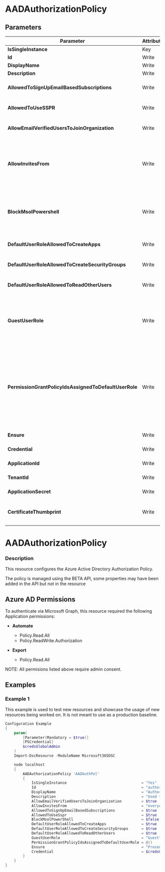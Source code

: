 ﻿# AADAuthorizationPolicy

## Parameters

| Parameter | Attribute | DataType | Description | Allowed Values |
| --- | --- | --- | --- | --- |
| **IsSingleInstance** | Key | String | Only valid value is 'Yes'. |Yes|
| **Id** | Write | String | ID of the authorization policy. ||
| **DisplayName** | Write | String | Display name for this policy. ||
| **Description** | Write | String | Description of this policy. ||
| **AllowedToSignUpEmailBasedSubscriptions** | Write | Boolean | Boolean Indicates whether users can sign up for email based subscriptions. ||
| **AllowedToUseSSPR** | Write | Boolean | Boolean Indicates whether the Self-Serve Password Reset feature can be used by users on the tenant. ||
| **AllowEmailVerifiedUsersToJoinOrganization** | Write | Boolean | Boolean Indicates whether a user can join the tenant by email validation. ||
| **AllowInvitesFrom** | Write | String | Indicates who can invite external users to the organization. Possible values are: None, AdminsAndGuestInviters, AdminsGuestInvitersAndAllMembers, Everyone. Everyone is the default setting for all cloud environments except US Government. |None, AdminsAndGuestInviters, AdminsGuestInvitersAndAllMembers, Everyone|
| **BlockMsolPowershell** | Write | Boolean | Boolean To disable the use of MSOL PowerShell, set this property to true. This will also disable user-based access to the legacy service endpoint used by MSOL PowerShell. This does not affect Azure AD Connect or Microsoft Graph. ||
| **DefaultUserRoleAllowedToCreateApps** | Write | Boolean | Boolean Indicates whether the default user role can create applications. ||
| **DefaultUserRoleAllowedToCreateSecurityGroups** | Write | Boolean | Boolean Indicates whether the default user role can create security groups. ||
| **DefaultUserRoleAllowedToReadOtherUsers** | Write | Boolean | Boolean Indicates whether the default user role can read other users. ||
| **GuestUserRole** | Write | String | The role that should be granted to guest users. Refer to List unifiedRoleDefinitions to find the list of available role templates. Only supported roles today are User, Guest User, and Restricted Guest User (2af84b1e-32c8-42b7-82bc-daa82404023b). |Guest, RestrictedGuest, User|
| **PermissionGrantPolicyIdsAssignedToDefaultUserRole** | Write | StringArray[] | String collection Indicates if user consent to apps is allowed, and if it is, which permission to grant consent and which app consent policy (permissionGrantPolicy) govern the permission for users to grant consent. Value should be in the format managePermissionGrantsForSelf.{id}, where {id} is the id of a built-in or custom app consent policy. An empty list indicates user consent to apps is disabled. ||
| **Ensure** | Write | String | Specify that the Azure Authorization Policy should exist. |Present|
| **Credential** | Write | PSCredential | Credentials for the Microsoft Graph delegated permissions. ||
| **ApplicationId** | Write | String | Id of the Azure Active Directory application to authenticate with. ||
| **TenantId** | Write | String | Id of the Azure Active Directory tenant used for authentication. ||
| **ApplicationSecret** | Write | String | Secret of the Azure Active Directory application to authenticate with. ||
| **CertificateThumbprint** | Write | String | Thumbprint of the Azure Active Directory application's authentication certificate to use for authentication. ||

# AADAuthorizationPolicy

### Description

This resource configures the Azure Active Directory Authorization Policy.

The policy is managed using the BETA API, some properties may have been added in the API but not in the resource

## Azure AD Permissions

To authenticate via Microsoft Graph, this resource required the following Application permissions:

* **Automate**
  * Policy.Read.All
  * Policy.ReadWrite.Authorization

* **Export**
  * Policy.Read.All

NOTE: All permisions listed above require admin consent.

## Examples

### Example 1

This example is used to test new resources and showcase the usage of new resources being worked on.
It is not meant to use as a production baseline.

```powershell
Configuration Example
{
    param(
        [Parameter(Mandatory = $true)]
        [PSCredential]
        $credsGlobalAdmin
    )
    Import-DscResource -ModuleName Microsoft365DSC

    node localhost
    {
        AADAuthorizationPolicy 'AADAuthPol'
        {
            IsSingleInstance                                  = "Yes"
            Id                                                = "authorizationPolicy"
            DisplayName                                       = "Authorization Policy"
            Description                                       = "Used to manage authorization related settings across the company."
            AllowEmailVerifiedUsersToJoinOrganization         = $true
            AllowInvitesFrom                                  = "everyone"
            AllowedToSignUpEmailBasedSubscriptions            = $true
            AllowedToUseSspr                                  = $true
            BlockMsolPowerShell                               = $false
            DefaultUserRoleAllowedToCreateApps                = $true
            DefaultUserRoleAllowedToCreateSecurityGroups      = $true
            DefaultUserRoleAllowedToReadOtherUsers            = $true
            GuestUserRole                                     = "Guest"
            PermissionGrantPolicyIdsAssignedToDefaultUserRole = @()
            Ensure                                            = "Present"
            Credential                                        = $credsGlobalAdmin
        }
    }
}
```

